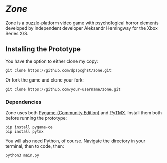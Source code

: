 # ***Zone***

Zone is a puzzle-platform video game with psychological horror elements developed by independent developer Aleksandr Hemingway for the Xbox Series X/S.

## Installing the Prototype

You have the option to either clone my copy:
```
git clone https://github.com/dpspcghst/zone.git
```

Or fork the game and clone your fork:
```
git clone https://github.com/your-username/zone.git
```

### Dependencies
Zone uses both [Pygame (Community Edition)](https://github.com/pygame-community/pygame-ce) and [PyTMX](https://github.com/bitcraft/pytmx). Install them both before running the prototype:
```
pip install pygame-ce
pip install pytmx
```

You will also need Python, of course. Navigate the directory in your terminal, then to code, then:
```
python3 main.py
```
